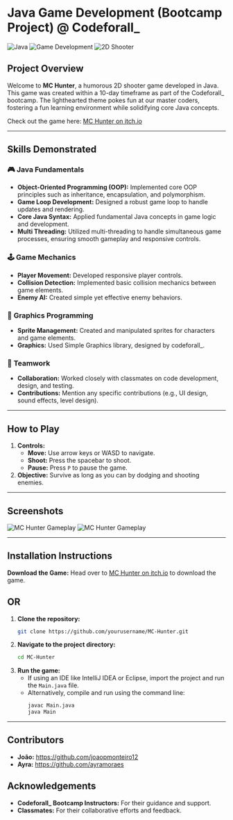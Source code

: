 # **Java Game Development (Bootcamp Project) @ Codeforall_**

![Java](https://img.shields.io/badge/Java-ED8B00?style=for-the-badge&logo=java&logoColor=white)
![Game Development](https://img.shields.io/badge/Game%20Development-0078D4?style=for-the-badge&logo=unity&logoColor=white)
![2D Shooter](https://img.shields.io/badge/2D%20Shooter-FF0000?style=for-the-badge&logo=arcade&logoColor=white)

## **Project Overview**

Welcome to **MC Hunter**, a humorous 2D shooter game developed in Java. This game was created within a 10-day timeframe as part of the Codeforall_ bootcamp. The lighthearted theme pokes fun at our master coders, fostering a fun learning environment while solidifying core Java concepts.

Check out the game here: [MC Hunter on itch.io](https://joao-ayra-e-antonio.itch.io/mc-hunter)

---

## **Skills Demonstrated**

### 🎮 **Java Fundamentals**
- **Object-Oriented Programming (OOP):** Implemented core OOP principles such as inheritance, encapsulation, and polymorphism.
- **Game Loop Development:** Designed a robust game loop to handle updates and rendering.
- **Core Java Syntax:** Applied fundamental Java concepts in game logic and development.
- **Multi Threading:** Utilized multi-threading to handle simultaneous game processes, ensuring smooth gameplay and responsive controls.

### 🕹️ **Game Mechanics**
- **Player Movement:** Developed responsive player controls.
- **Collision Detection:** Implemented basic collision mechanics between game elements.
- **Enemy AI:** Created simple yet effective enemy behaviors.

### 🎨 **Graphics Programming**
- **Sprite Management:** Created and manipulated sprites for characters and game elements.
- **Graphics:** Used Simple Graphics library, designed by codeforall_.

### 🤝 **Teamwork**
- **Collaboration:** Worked closely with classmates on code development, design, and testing.
- **Contributions:** Mention any specific contributions (e.g., UI design, sound effects, level design).

---

## **How to Play**
 
1. **Controls:**
   - **Move:** Use arrow keys or WASD to navigate.
   - **Shoot:** Press the spacebar to shoot.
   - **Pause:** Press `P` to pause the game.
2. **Objective:** Survive as long as you can by dodging and shooting enemies.

---

## **Screenshots**

![MC Hunter Gameplay](https://img.itch.zone/aW1hZ2UvMjc2NTMwNi8xNjQ5NzYzOC5wbmc=/original/owyG%2BO.png)
![MC Hunter Gameplay](https://img.itch.zone/aW1hZ2UvMjc2NTMwNi8xNjQ5NzYzOS5wbmc=/original/ievkad.png)

---

## **Installation Instructions**

**Download the Game:** Head over to [MC Hunter on itch.io](https://joao-ayra-e-antonio.itch.io/mc-hunter) to download the game.

## **OR**

1. **Clone the repository:**
   ```bash
   git clone https://github.com/yourusername/MC-Hunter.git
   ```
2. **Navigate to the project directory:**
   ```bash
   cd MC-Hunter
   ```
3. **Run the game:**
   - If using an IDE like IntelliJ IDEA or Eclipse, import the project and run the `Main.java` file.
   - Alternatively, compile and run using the command line:
     ```bash
     javac Main.java
     java Main
     ```

---

## **Contributors**

- **João:** https://github.com/joaopmonteiro12
- **Ayra:** https://github.com/ayramoraes

## **Acknowledgements**

- **Codeforall_ Bootcamp Instructors:** For their guidance and support.
- **Classmates:** For their collaborative efforts and feedback.
